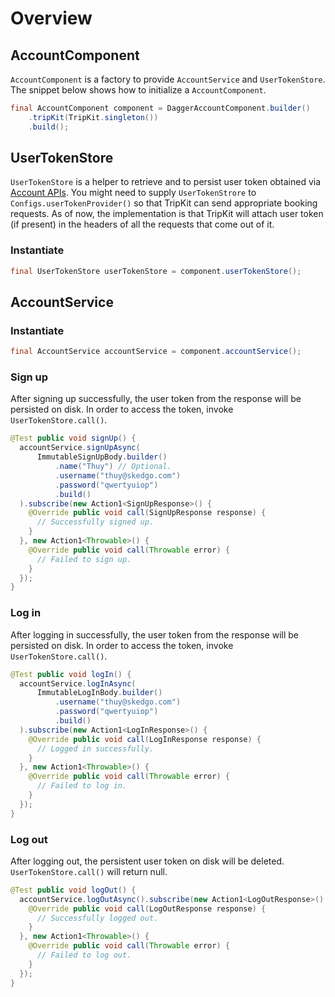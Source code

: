 # Overview
## AccountComponent
`AccountComponent` is a factory to provide `AccountService` and `UserTokenStore`. The snippet below shows how to initialize a `AccountComponent`.
```java
final AccountComponent component = DaggerAccountComponent.builder()
    .tripKit(TripKit.singleton())
    .build();
```
## UserTokenStore
`UserTokenStore` is a helper to retrieve and to persist user token obtained via [Account APIs](http://planck.buzzhives.com/tripgodata/account/resource_AccountSpecificRestService.html). You might need to supply `UserTokenStrore` to `Configs.userTokenProvider()` so that TripKit can send appropriate booking requests. As of now, the implementation is that TripKit will attach user token (if present) in the headers of all the requests that come out of it.
### Instantiate
```java
final UserTokenStore userTokenStore = component.userTokenStore();
```
## AccountService
### Instantiate
```java
final AccountService accountService = component.accountService();
```
### Sign up
After signing up successfully, the user token from the response will be persisted on disk. In order to access the token, invoke `UserTokenStore.call()`.
```java
@Test public void signUp() {
  accountService.signUpAsync(
      ImmutableSignUpBody.builder()
          .name("Thuy") // Optional.
          .username("thuy@skedgo.com")
          .password("qwertyuiop")
          .build()
  ).subscribe(new Action1<SignUpResponse>() {
    @Override public void call(SignUpResponse response) {
      // Successfully signed up.
    }
  }, new Action1<Throwable>() {
    @Override public void call(Throwable error) {
      // Failed to sign up.
    }
  });
}
```
### Log in
After logging in successfully, the user token from the response will be persisted on disk. In order to access the token, invoke `UserTokenStore.call()`.
```java
@Test public void logIn() {
  accountService.logInAsync(
      ImmutableLogInBody.builder()
          .username("thuy@skedgo.com")
          .password("qwertyuiop")
          .build()
  ).subscribe(new Action1<LogInResponse>() {
    @Override public void call(LogInResponse response) {
      // Logged in successfully.
    }
  }, new Action1<Throwable>() {
    @Override public void call(Throwable error) {
      // Failed to log in.
    }
  });
}
```
### Log out
After logging out, the persistent user token on disk will be deleted. `UserTokenStore.call()` will return null.
```java
@Test public void logOut() {
  accountService.logOutAsync().subscribe(new Action1<LogOutResponse>() {
    @Override public void call(LogOutResponse response) {
      // Successfully logged out.
    }
  }, new Action1<Throwable>() {
    @Override public void call(Throwable error) {
      // Failed to log out.
    }
  });
}
```
